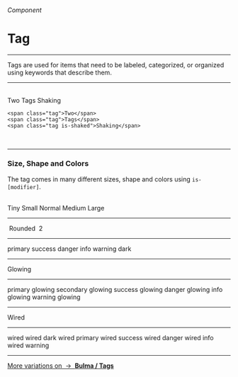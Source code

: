 <h6 class="is-uppercase is-dimmed has-text-weight-medium is-size-6 is-size-7-mobile">Component</h6>
<h1 class="title is-family-secondary">Tag</h1>
<hr class="is-visible is-size-3">
<p class="is-size-4 has-text-dark">
    <span class="has-text-weight-semibold">Tags</span> are used for items that need to be labeled, categorized, or organized using keywords that describe them.
</p>
<hr class="is-visible is-size-3"><br>

<div class="box is-raised is-medium is-marginless is-radiusless-b">
    <span class="tag">Two</span>
    <span class="tag">Tags</span>
    <span class="tag is-shaked">Shaking</span>
</div>

    <span class="tag">Two</span>
    <span class="tag">Tags</span>
    <span class="tag is-shaked">Shaking</span>
<br>


<hr class="is-visible is-size-1">

<h3 class="title is-family-primary">Size, Shape and Colors</h3>

The tag comes in many different sizes, shape and colors using `is-[modifier]`.

<br>

<div class="box is-raised is-large">
    <span class="tag is-tiny">Tiny</span>
    <span class="tag is-small">Small</span>
    <span class="tag">Normal</span>
    <span class="tag is-medium">Medium</span>
    <span class="tag is-large">Large</span>
    <hr>
    <span class="tag is-rounded">&nbsp;Rounded&nbsp;</span>
    <span class="tag is-rounded is-danger has-text-weight-semibold">2</span>
    <hr>
    <span class="tag is-primary">primary</span>
    <span class="tag is-success">success</span>
    <span class="tag is-danger">danger</span>
    <span class="tag is-info">info</span>
    <span class="tag is-warning">warning</span>
    <span class="tag is-dark">dark</span>
    <hr class="my-3">
    <label class="is-uppercase is-size-7 has-text-grey has-text-weight-medium pb-4">Glowing</label>
    <hr class="my-1">
    <span class="tag is-primary is-glowing">primary glowing</span>
    <span class="tag is-secondary is-glowing my-1">secondary glowing</span>
    <span class="tag is-success is-glowing">success glowing</span>
    <span class="tag is-danger is-glowing my-1">danger glowing</span>
    <span class="tag is-info is-glowing my-1">info glowing</span>
    <span class="tag is-warning is-glowing my-1">warning glowing</span>
    <hr class="my-3">
    <label class="is-uppercase is-size-7 has-text-grey has-text-weight-medium pb-4">Wired</label>
    <hr class="my-1">
    <span class="tag is-wired">wired</span>
    <span class="tag is-wired is-dark">wired dark</span>
    <span class="tag is-wired is-primary">wired primary</span>
    <span class="tag is-wired is-success">wired success</span>
    <span class="tag is-wired is-danger">wired danger</span>
    <span class="tag is-wired is-info">wired info</span>
    <span class="tag is-wired is-warning">wired warning</span>
</div>

<hr>

<a href="http://bulma.io/documentation/elements/tag/" target="blank" class="message is-info is-block">
    More variations on &nbsp;→&nbsp; <strong class="is-link is-underlined">Bulma / Tags</strong></a>
</a>

